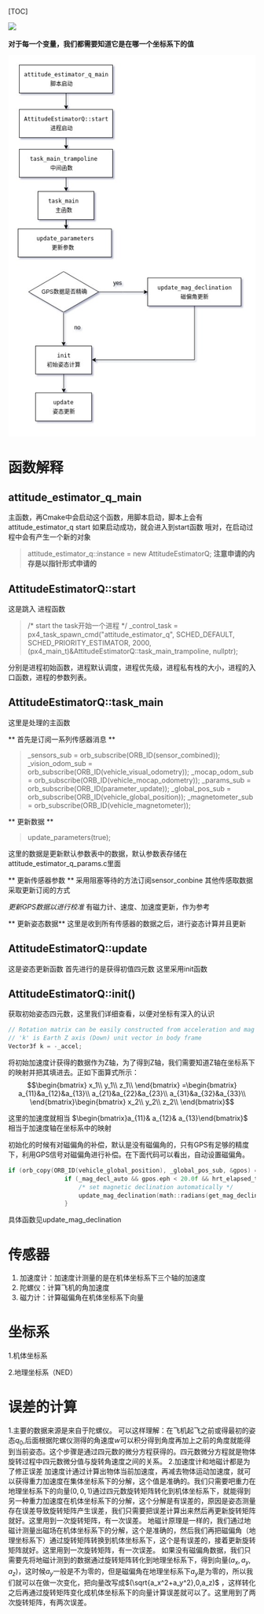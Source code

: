 [TOC]

[![](https://img.shields.io/badge/PX4-FreeBreeze-brightgreen.svg)](https://github.com/Freebreeze/PX4-study)



**对于每一个变量，我们都需要知道它是在哪一个坐标系下的值**

![](https://raw.githubusercontent.com/Freebreeze/PX4-study/master/attitude_estimator.jpg)



# 函数解释
## attitude_estimator_q_main
主函数，再Cmake中会启动这个函数，用脚本启动，脚本上会有 attitude_estimator_q start
如果启动成功，就会进入到start函数
哦对，在启动过程中会有产生一个新的对象
> attitude_estimator_q::instance = new AttitudeEstimatorQ;
**注意申请的内存是以指针形式申请的**

## AttitudeEstimatorQ::start
这是跳入 进程函数
> /* start the task开始一个进程 */
	_control_task = px4_task_spawn_cmd("attitude_estimator_q",
					   SCHED_DEFAULT,
					   SCHED_PRIORITY_ESTIMATOR,
					   2000,
					   (px4_main_t)&AttitudeEstimatorQ::task_main_trampoline,
					   nullptr);

分别是进程初始函数，进程默认调度，进程优先级，进程私有栈的大小，进程的入口函数，进程的参数列表。

## AttitudeEstimatorQ::task_main
这里是处理的主函数

** 首先是订阅一系列传感器消息 **

> _sensors_sub = orb_subscribe(ORB_ID(sensor_combined));
	_vision_odom_sub = orb_subscribe(ORB_ID(vehicle_visual_odometry));
	_mocap_odom_sub = orb_subscribe(ORB_ID(vehicle_mocap_odometry));
	_params_sub = orb_subscribe(ORB_ID(parameter_update));
	_global_pos_sub = orb_subscribe(ORB_ID(vehicle_global_position));
	_magnetometer_sub = orb_subscribe(ORB_ID(vehicle_magnetometer));

** 更新数据 **
> update_parameters(true);

这里的数据是更新默认参数表中的数据，默认参数表存储在attitude_estimator_q_params.c里面

** 更新传感器参数 **
采用阻塞等待的方法订阅sensor_conbine
其他传感取数据采取更新订阅的方式

*更新GPS数据以进行校准*
有磁力计、速度、加速度更新，作为参考


** 更新姿态数据**
这里是收到所有传感器的数据之后，进行姿态计算并且更新

## AttitudeEstimatorQ::update
这是姿态更新函数
首先进行的是获得初值四元数
这里采用init函数


## AttitudeEstimatorQ::init()
获取初始姿态四元数，这里我们详细查看，以便对坐标有深入的认识
```c++
// Rotation matrix can be easily constructed from acceleration and mag field vectors
// 'k' is Earth Z axis (Down) unit vector in body frame
Vector3f k = -_accel;
```
将初始加速度计获得的数据作为Z轴，为了得到Z轴，我们需要知道Z轴在坐标系下的映射并把其填进去。正如下面算式所示：
$$\begin{bmatrix}
x_1\\
y_1\\
z_1\\
\end{bmatrix}
=\begin{bmatrix}
a_{11}&a_{12}&a_{13}\\
a_{21}&a_{22}&a_{23}\\
a_{31}&a_{32}&a_{33}\\
\end{bmatrix}\begin{bmatrix}
x_2\\
y_2\\
z_2\\
\end{bmatrix}​$$

这里的加速度就相当 $\begin{bmatrix}a_{11}& a_{12}& a_{13}\end{bmatrix}$
相当于加速度轴在坐标系中的映射

初始化的时候有对磁偏角的补偿，默认是没有磁偏角的，只有GPS有足够的精度下，利用GPS信号对磁偏角进行补偿。在下面代码可以看出，自动设置磁偏角。
```c++
if (orb_copy(ORB_ID(vehicle_global_position), _global_pos_sub, &gpos) == PX4_OK) {
				if (_mag_decl_auto && gpos.eph < 20.0f && hrt_elapsed_time(&gpos.timestamp) < 1000000) {
					/* set magnetic declination automatically */
					update_mag_declination(math::radians(get_mag_declination(gpos.lat, gpos.lon)));
				}
```
具体函数见update_mag_declination

# 传感器
1. 加速度计：加速度计测量的是在机体坐标系下三个轴的加速度
2. 陀螺仪：计算飞机的角加速度
3. 磁力计：计算磁偏角在机体坐标系下向量

# 坐标系
1.机体坐标系
	
2.地理坐标系（NED）

# 误差的计算
1.主要的数据来源是来自于陀螺仪。
	可以这样理解：在飞机起飞之前或得最初的姿态$q_0$,后面根据陀螺仪测得的角速度$w$可以积分得到角度再加上之前的角度就能得到当前姿态。这个步骤是通过四元数的微分方程获得的。四元数微分方程就是物体旋转过程中四元数微分值与旋转角速度之间的关系。
2.加速度计和地磁计都是为了修正误差
	加速度计通过计算出物体当前加速度，再减去物体运动加速度，就可以获得重力加速度在集体坐标系下的分解，这个值是准确的。我们只需要吧重力在地理坐标系下的向量$(0,0,1)$通过四元数旋转矩阵转化到机体坐标系下，就能得到另一种重力加速度在机体坐标系下的分解，这个分解是有误差的，原因是姿态测量存在误差导致旋转矩阵产生误差，我们只需要把误差计算出来然后再更新旋转矩阵就好。这里用到一次旋转矩阵，有一次误差。
	地磁计原理是一样的，我们通过地磁计测量出磁场在机体坐标系下的分解，这个是准确的，然后我们再把磁偏角（地理坐标系下）通过旋转矩阵转换到机体坐标系下，这个是有误差的，接着更新旋转矩阵就好。这里用到一次旋转矩阵，有一次误差。
	如果没有磁偏角数据，我们只需要先将地磁计测到的数据通过旋转矩阵转化到地理坐标系下，得到向量$(a_x,a_y,a_z)$，这时候$a_y$一般是不为零的，但是磁偏角在地理坐标系下$a_y$是为零的，所以我们就可以在做一次变化，把向量改写成$(\sqrt{a_x^2+a_y^2},0,a_z)$ ，这样转化之后再通过旋转矩阵变化成机体坐标系下的向量计算误差就可以了。这里用到了两次旋转矩阵，有两次误差。